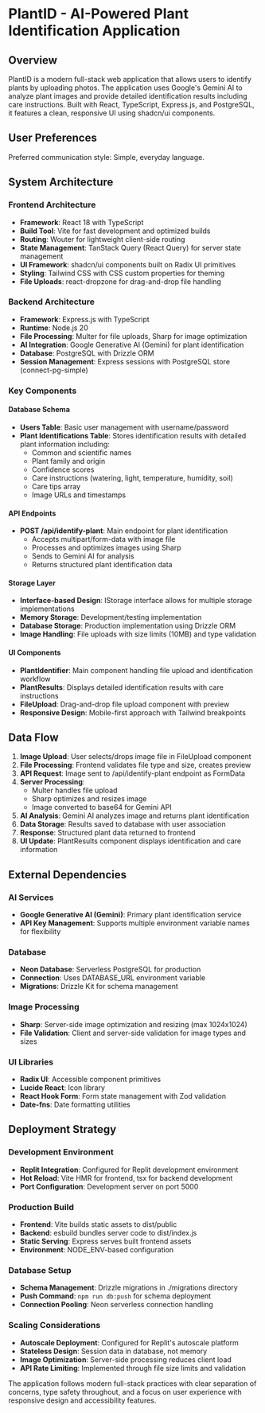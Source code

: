 # PlantID - AI-Powered Plant Identification Application

## Overview

PlantID is a modern full-stack web application that allows users to identify plants by uploading photos. The application uses Google's Gemini AI to analyze plant images and provide detailed identification results including care instructions. Built with React, TypeScript, Express.js, and PostgreSQL, it features a clean, responsive UI using shadcn/ui components.

## User Preferences

Preferred communication style: Simple, everyday language.

## System Architecture

### Frontend Architecture
- **Framework**: React 18 with TypeScript
- **Build Tool**: Vite for fast development and optimized builds
- **Routing**: Wouter for lightweight client-side routing
- **State Management**: TanStack Query (React Query) for server state management
- **UI Framework**: shadcn/ui components built on Radix UI primitives
- **Styling**: Tailwind CSS with CSS custom properties for theming
- **File Uploads**: react-dropzone for drag-and-drop file handling

### Backend Architecture
- **Framework**: Express.js with TypeScript
- **Runtime**: Node.js 20
- **File Processing**: Multer for file uploads, Sharp for image optimization
- **AI Integration**: Google Generative AI (Gemini) for plant identification
- **Database**: PostgreSQL with Drizzle ORM
- **Session Management**: Express sessions with PostgreSQL store (connect-pg-simple)

### Key Components

#### Database Schema
- **Users Table**: Basic user management with username/password
- **Plant Identifications Table**: Stores identification results with detailed plant information including:
  - Common and scientific names
  - Plant family and origin
  - Confidence scores
  - Care instructions (watering, light, temperature, humidity, soil)
  - Care tips array
  - Image URLs and timestamps

#### API Endpoints
- **POST /api/identify-plant**: Main endpoint for plant identification
  - Accepts multipart/form-data with image file
  - Processes and optimizes images using Sharp
  - Sends to Gemini AI for analysis
  - Returns structured plant identification data

#### Storage Layer
- **Interface-based Design**: IStorage interface allows for multiple storage implementations
- **Memory Storage**: Development/testing implementation
- **Database Storage**: Production implementation using Drizzle ORM
- **Image Handling**: File uploads with size limits (10MB) and type validation

#### UI Components
- **PlantIdentifier**: Main component handling file upload and identification workflow
- **PlantResults**: Displays detailed identification results with care instructions
- **FileUpload**: Drag-and-drop file upload component with preview
- **Responsive Design**: Mobile-first approach with Tailwind breakpoints

## Data Flow

1. **Image Upload**: User selects/drops image file in FileUpload component
2. **File Processing**: Frontend validates file type and size, creates preview
3. **API Request**: Image sent to /api/identify-plant endpoint as FormData
4. **Server Processing**: 
   - Multer handles file upload
   - Sharp optimizes and resizes image
   - Image converted to base64 for Gemini API
5. **AI Analysis**: Gemini AI analyzes image and returns plant identification
6. **Data Storage**: Results saved to database with user association
7. **Response**: Structured plant data returned to frontend
8. **UI Update**: PlantResults component displays identification and care information

## External Dependencies

### AI Services
- **Google Generative AI (Gemini)**: Primary plant identification service
- **API Key Management**: Supports multiple environment variable names for flexibility

### Database
- **Neon Database**: Serverless PostgreSQL for production
- **Connection**: Uses DATABASE_URL environment variable
- **Migrations**: Drizzle Kit for schema management

### Image Processing
- **Sharp**: Server-side image optimization and resizing (max 1024x1024)
- **File Validation**: Client and server-side validation for image types and sizes

### UI Libraries
- **Radix UI**: Accessible component primitives
- **Lucide React**: Icon library
- **React Hook Form**: Form state management with Zod validation
- **Date-fns**: Date formatting utilities

## Deployment Strategy

### Development Environment
- **Replit Integration**: Configured for Replit development environment
- **Hot Reload**: Vite HMR for frontend, tsx for backend development
- **Port Configuration**: Development server on port 5000

### Production Build
- **Frontend**: Vite builds static assets to dist/public
- **Backend**: esbuild bundles server code to dist/index.js
- **Static Serving**: Express serves built frontend assets
- **Environment**: NODE_ENV-based configuration

### Database Setup
- **Schema Management**: Drizzle migrations in ./migrations directory
- **Push Command**: `npm run db:push` for schema deployment
- **Connection Pooling**: Neon serverless connection handling

### Scaling Considerations
- **Autoscale Deployment**: Configured for Replit's autoscale platform
- **Stateless Design**: Session data in database, not memory
- **Image Optimization**: Server-side processing reduces client load
- **API Rate Limiting**: Implemented through file size limits and validation

The application follows modern full-stack practices with clear separation of concerns, type safety throughout, and a focus on user experience with responsive design and accessibility features.